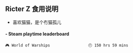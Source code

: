 ## Ricter Z 食用说明
- 喜欢猫猫，是个冇猫孤儿

<!-- steam-box start -->
#### - Steam playtime leaderboard
```text
🎮 World of Warships                 🕘 150 hrs 59 mins
```
<!-- Powered by https://github.com/YouEclipse/steam-box . -->
<!-- steam-box end -->
